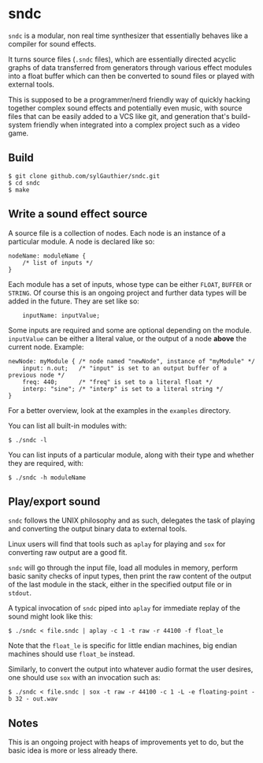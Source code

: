 # sndc

`sndc` is a modular, non real time synthesizer that essentially behaves like a
compiler for sound effects.

It turns source files (`.sndc` files), which are essentially directed acyclic
graphs of data transferred from generators through various effect modules into a
float buffer which can then be converted to sound files or played with external
tools.

This is supposed to be a programmer/nerd friendly way of quickly hacking
together complex sound effects and potentially even music, with source files
that can be easily added to a VCS like git, and generation that's build-system
friendly when integrated into a complex project such as a video game.

## Build

```
$ git clone github.com/sylGauthier/sndc.git
$ cd sndc
$ make
```

## Write a sound effect source

A source file is a collection of nodes. Each node is an instance of a particular
module. A node is declared like so:

```
nodeName: moduleName {
    /* list of inputs */
}
```

Each module has a set of inputs, whose type can be either `FLOAT`, `BUFFER` or
`STRING`. Of course this is an ongoing project and further data types will be
added in the future. They are set like so:

```
    inputName: inputValue;
```

Some inputs are required and some are optional depending on the module.
`inputValue` can be either a literal value, or the output of a node **above**
the current node. Example:

```
newNode: myModule { /* node named "newNode", instance of "myModule" */
    input: n.out;   /* "input" is set to an output buffer of a previous node */
    freq: 440;      /* "freq" is set to a literal float */
    interp: "sine"; /* "interp" is set to a literal string */
}
```

For a better overview, look at the examples in the `examples` directory.

You can list all built-in modules with:

```
$ ./sndc -l
```

You can list inputs of a particular module, along with their type and whether
they are required, with:

```
$ ./sndc -h moduleName
```

## Play/export sound

`sndc` follows the UNIX philosophy and as such, delegates the task of playing
and converting the output binary data to external tools.

Linux users will find that tools such as `aplay` for playing and `sox` for
converting raw output are a good fit.

`sndc` will go through the input file, load all modules in memory, perform basic
sanity checks of input types, then print the raw content of the output of the
last module in the stack, either in the specified output file or in `stdout`.

A typical invocation of `sndc` piped into `aplay` for immediate replay of the
sound might look like this:

```
$ ./sndc < file.sndc | aplay -c 1 -t raw -r 44100 -f float_le
```

Note that the `float_le` is specific for little endian machines, big endian
machines should use `float_be` instead.

Similarly, to convert the output into whatever audio format the user desires,
one should use `sox` with an invocation such as:

```
$ ./sndc < file.sndc | sox -t raw -r 44100 -c 1 -L -e floating-point -b 32 - out.wav
```

## Notes

This is an ongoing project with heaps of improvements yet to do, but the basic
idea is more or less already there.
